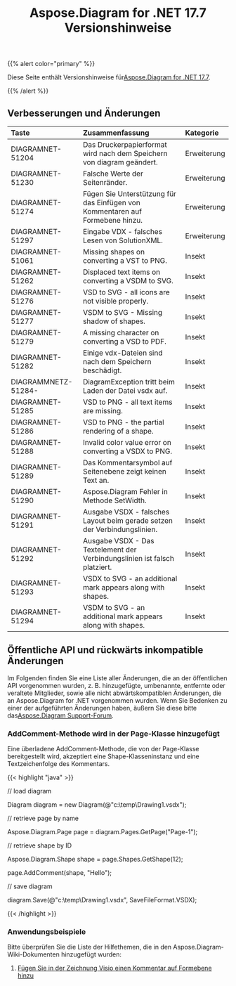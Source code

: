 ﻿---
title: Aspose.Diagram for .NET 17.7 Versionshinweise
type: docs
weight: 60
url: /de/net/aspose-diagram-for-net-17-7-release-notes/
---
{{% alert color="primary" %}} 

 Diese Seite enthält Versionshinweise für[Aspose.Diagram for .NET 17.7](https://www.nuget.org/packages/Aspose.Diagram/17.7.0).

{{% /alert %}} 
## **Verbesserungen und Änderungen**

|**Taste**|**Zusammenfassung**|**Kategorie**|
|:- |:- |:- |
|DIAGRAMNET-51204|Das Druckerpapierformat wird nach dem Speichern von diagram geändert.|Erweiterung|
|DIAGRAMNET-51230|Falsche Werte der Seitenränder.|Erweiterung|
|DIAGRAMNET-51274|Fügen Sie Unterstützung für das Einfügen von Kommentaren auf Formebene hinzu.|Erweiterung|
|DIAGRAMNET-51297|Eingabe VDX - falsches Lesen von SolutionXML.|Erweiterung|
|DIAGRAMNET-51061|Missing shapes on converting a VST to PNG.|Insekt|
|DIAGRAMNET-51262|Displaced text items on converting a VSDM to SVG.|Insekt|
|DIAGRAMNET-51276|VSD to SVG - all icons are not visible properly.|Insekt|
|DIAGRAMNET-51277|VSDM to SVG - Missing shadow of shapes.|Insekt|
|DIAGRAMNET-51279|A missing character on converting a VSD to PDF.|Insekt|
|DIAGRAMNET-51282|Einige vdx-Dateien sind nach dem Speichern beschädigt.|Insekt|
|DIAGRAMMNETZ-51284-|DiagramException tritt beim Laden der Datei vsdx auf.|Insekt|
|DIAGRAMNET-51285|VSD to PNG - all text items are missing.|Insekt|
|DIAGRAMNET-51286|VSD to PNG - the partial rendering of a shape.|Insekt|
|DIAGRAMNET-51288|Invalid color value error on converting a VSDX to PNG.|Insekt|
|DIAGRAMNET-51289|Das Kommentarsymbol auf Seitenebene zeigt keinen Text an.|Insekt|
|DIAGRAMNET-51290|Aspose.Diagram Fehler in Methode SetWidth.|Insekt|
|DIAGRAMNET-51291|Ausgabe VSDX - falsches Layout beim gerade setzen der Verbindungslinien.|Insekt|
|DIAGRAMNET-51292|Ausgabe VSDX - Das Textelement der Verbindungslinien ist falsch platziert.|Insekt|
|DIAGRAMNET-51293|VSDX to SVG - an additional mark appears along with shapes.|Insekt|
|DIAGRAMNET-51294|VSDM to SVG - an additional mark appears along with shapes.|Insekt|
## **Öffentliche API und rückwärts inkompatible Änderungen**
Im Folgenden finden Sie eine Liste aller Änderungen, die an der öffentlichen API vorgenommen wurden, z. B. hinzugefügte, umbenannte, entfernte oder veraltete Mitglieder, sowie alle nicht abwärtskompatiblen Änderungen, die an Aspose.Diagram for .NET vorgenommen wurden. Wenn Sie Bedenken zu einer der aufgeführten Änderungen haben, äußern Sie diese bitte das[Aspose.Diagram Support-Forum](https://forum.aspose.com/c/diagram/17).
### **AddComment-Methode wird in der Page-Klasse hinzugefügt**
Eine überladene AddComment-Methode, die von der Page-Klasse bereitgestellt wird, akzeptiert eine Shape-Klasseninstanz und eine Textzeichenfolge des Kommentars.

{{< highlight "java" >}}

 // load diagram

Diagram diagram = new Diagram(@"c:\temp\Drawing1.vsdx");

// retrieve page by name

Aspose.Diagram.Page page = diagram.Pages.GetPage("Page-1");

// retrieve shape by ID

Aspose.Diagram.Shape shape = page.Shapes.GetShape(12);

page.AddComment(shape, "Hello");

// save diagram

diagram.Save(@"c:\temp\Drawing1.vsdx", SaveFileFormat.VSDX);

{{< /highlight >}}
### **Anwendungsbeispiele**
Bitte überprüfen Sie die Liste der Hilfethemen, die in den Aspose.Diagram-Wiki-Dokumenten hinzugefügt wurden:

1. [Fügen Sie in der Zeichnung Visio einen Kommentar auf Formebene hinzu](/diagram/de/net/working-with-comments/#workingwithcomments-addashape-levelcommentinvisiodrawing)
